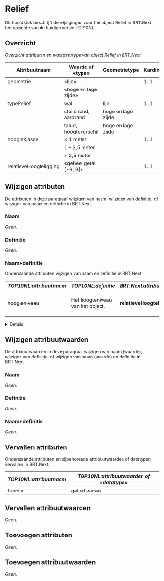 # Relief

Dit hoofdstuk beschrijft de wijzigingen voor het object Relief in BRT.Next ten
opzichte van de huidige versie TOP10NL.

## Overzicht

*Overzicht attributen en waarden/type van object Relief in BRT.Next*

| Attribuutnaam          | Waarde of «type»       | Geometrietype      | Kardinaliteit |
|------------------------|------------------------|--------------------|---------------|
| geometrie              | «lijn»                 |                    | 1..1          |
|                        | «hoge en lage zijde»   |                    |               |
| typeRelief             | wal                    | lijn               | 1..1          |
|                        | steile rand, aardrand  | hoge en lage zijde |               |
|                        | talud, hoogteverschil  | hoge en lage zijde |               |
| hoogteklasse           | \< 1 meter             |                    | 1..1          |
|                        | 1 – 2,5 meter          |                    |               |
|                        | \> 2,5 meter           |                    |               |
| relatieveHoogteligging | «geheel getal [-9; 9]» |                    | 1..1          |

## Wijzigen attributen

De attributen in deze paragraaf wijzigen van naam, wijzigen van definitie, of
wijzigen van naam en definitie in BRT.Next.

### Naam

*Geen.*

### Definitie

*Geen.*

### Naam+definitie

Onderstaande attributen wijzigen van naam en definitie in BRT.Next.

| *TOP10NL:attribuutnaam* | *TOP10NL:definitie*                             | *BRT.Next:attribuutnaam*   | *BRT.Next:definitie*                                    |
|-------------------------|-------------------------------------------------|----------------------------|---------------------------------------------------------|
| ~~hoogteniveau~~      | ~~Het~~ hoogte~~niveau~~ van het object.   | **relatieveHoogteligging** | **Aanduiding voor de relatieve** hoogte van het object. |

<details class="note">Het bereik van hoogteniveau|relatieveHoogteligging wijzigt van een geheel getal kleiner of gelijk aan 0 naar geheel getal van -9 tot en met 9.</details>

## Wijzigen attribuutwaarden

De attribuutwaarden in deze paragraaf wijzigen van naam (waarde), wijzigen van
definitie, of wijzigen van naam (waarde) en definitie in BRT.Next

### Naam

*Geen.*

### Definitie

*Geen.*

### Naam+definitie

*Geen.*

## Vervallen attributen

Onderstaande attributen en bijbehorende attribuutwaarden of datatypen vervallen
in BRT.Next.

| *TOP10NL:attribuutnaam* | *TOP10NL:attribuutwaarden of «datatype»* |
|-------------------------|------------------------------------------|
| ~~functie~~         | ~~geluid weren~~                     |

## Vervallen attribuutwaarden

Geen.
 

## Toevoegen attributen

*Geen.*

## Toevoegen attribuutwaarden

*Geen.*
